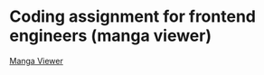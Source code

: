 # Coding assignment for frontend engineers (manga viewer)

 [Manga Viewer](https://amanxsharma01.github.io/mantra-assignment/)



